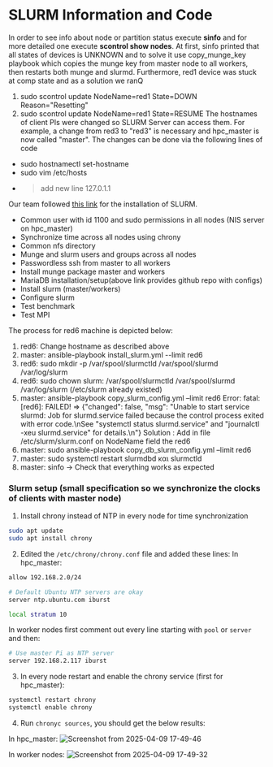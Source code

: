 # SLURM Information and Code
In order to see info about node or partition status execute **sinfo** and for more detailed one execute **scontrol show nodes**.
At first, sinfo printed that all states of devices is UNKNOWN and to solve it use copy_munge_key playbook which copies the munge key from master node to all workers,
then restarts both munge and slurmd. Furthermore, red1 device was stuck at comp state and as a solution we ranQ
1. sudo scontrol update NodeName=red1 State=DOWN Reason="Resetting"
2. sudo scontrol update NodeName=red1 State=RESUME
The hostnames of client PIs were changed so SLURM Server can access them. For example, a change from red3 to "red3" is necessary and hpc_master is now called "master".
The changes can be done via the following lines of code
- sudo hostnamectl set-hostname <new-hostname>
- sudo vim /etc/hosts
- > add new line 127.0.1.1 <new-hostname>

Our team followed [this link](https://github.com/ReverseSage/Slurm-ubuntu-20.04.1) for the installation of SLURM.
* Common user with id 1100 and sudo permissions in all nodes (NIS server on hpc_master)
* Synchronize time across all nodes using chrony 
* Common nfs directory 
* Munge and slurm users and groups across all nodes
* Passwordless ssh from master to all workers
* Install munge package master and workers
* MariaDB installation/setup(above link provides github repo with configs)
* Install slurm (master/workers)
* Configure slurm
* Test benchmark
* Test MPI
  
The process for red6 machine is depicted below:
1. red6: Change hostname as described above
2. master: ansible-playbook install_slurm.yml --limit red6
3. red6: sudo mkdir -p /var/spool/slurmctld /var/spool/slurmd /var/log/slurm
4. red6: sudo chown slurm: /var/spool/slurmctld /var/spool/slurmd /var/log/slurm
(/etc/slurm already existed)
5. master: ansible-playbook copy_slurm_config.yml –limit red6
Error: fatal: [red6]: FAILED! => {"changed": false, "msg": "Unable to start service slurmd: Job for slurmd.service failed because the control process exited with error code.\nSee \"systemctl status slurmd.service\" and \"journalctl -xeu slurmd.service\" for details.\n"}
Solution : Add in file /etc/slurm/slurm.conf on NodeName field the red6
6. master: sudo ansible-playbook copy_db_slurm_config.yml –limit red6
7. master: sudo systemctl restart slurmdbd και slurmctld
8. master: sinfo -> Check that everything works as expected
### Slurm setup (small specification so we synchronize the clocks of clients with master node)
1. Install chrony instead of NTP in every node for time synchronization
```bash
sudo apt update
sudo apt install chrony
```
2. Edited the `/etc/chrony/chrony.conf` file and added these lines:
In hpc_master:
```bash
allow 192.168.2.0/24

# Default Ubuntu NTP servers are okay
server ntp.ubuntu.com iburst

local stratum 10
```
In worker nodes first comment out every line starting with `pool` or `server` and then:
```bash
# Use master Pi as NTP server
server 192.168.2.117 iburst
```
3. In every node restart and enable the chrony service (first for hpc_master):
```bash
systemctl restart chrony
systemctl enable chrony
```
4. Run `chronyc sources`, you should get the below results:

In hpc_master:
![Screenshot from 2025-04-09 17-49-46](https://github.com/user-attachments/assets/8fbb0299-b3a3-4e4c-9dc1-1bf6f809df82)

In worker nodes:
![Screenshot from 2025-04-09 17-49-32](https://github.com/user-attachments/assets/7d3ce405-c260-4d62-b129-59c6d04ecf9f)
